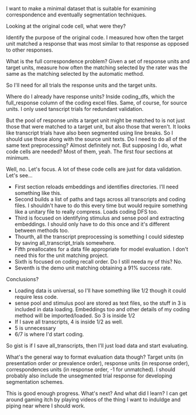 I want to make a minimal dataset that is suitable for examining correspondence and eventually segmentation techniques.

Looking at the original code cell, what were they?

Identify the purpose of the original code. I measured how often the target unit matched a response that was most similar to that response as opposed to other responses.

What is the full correspondence problem? Given a set of response units and target units, measure how often the matching selected by the rater was the same as the matching selected by the automatic method.

So I'll need for all trials the response units and the target units.

Where do I already have response units? Inside coding_dfs, which the full_response column of the coding excel files. Same, of course, for source units. I only used tanscript trials for redundant validation.

But the pool of response units a target unit might be matched to is not just those that were matched to a target unit, but also those that weren't. It looks like transcript trials have also been segmented using line breaks. So I should use those along with the source unit texts. Do I need to do all of the same text preprocessing? Almost definitely not. But supposing I do, what code cells are needed? Most of them, yeah. The first four sections at minimum.

Well, no. Let's focus. A lot of these code cells are just for data validation. Let's see...

- First section reloads embeddings and identifies directories.  I'll need something like this.
- Second builds a list of paths and tags across all transcripts and coding files. I shouldn't have to do this every time but would require something like a unitary file to really compress. Loads coding DFS too.
- Third is focused on identifying stimulus and sense pool and extracting embeddings. I should only have to do this once and it's different between methods too.
- Thourth, all the transcript preprocessing is something I could sidestep by saving all_transcript_trials somewhere.
- Fifth preallocates for a data file appropriate for model evaluation. I don't need this for the unit matching project.
- Sixth is focused on coding recall order. Do I still needa ny of this? No.
- Seventh is the demo unit matching obtaining a 91% success rate.

Conclusions? 
- Loading data is universal, so I'll have something like 1/2 though it could require less code.
- sense pool and stimulus pool are stored as text files, so the stuff in 3 is included in data loading. Embeddings too and other details of my coding method will be imported/loaded. So 3 is inside 1/2
- If I save all transcripts, 4 is inside 1/2 as well.
- 5 is unnecessary 
- 6/7 is where I'd start coding.

So gist is if I save all_transcripts, then I'll just load data and start evaluating.

What's the general way to format evaluation data though?
Target units (in presentation order or prevalence order), response units (in response order), correspondences units (in response order, -1 for unmatched). I should probably also include the unsegmented trial response for developing segmentation schemes.

This is good enough progress. What's next? And what did I learn? I can get around gaming itch by playing videos of the thing I want to induldge and piping near where I should work. 